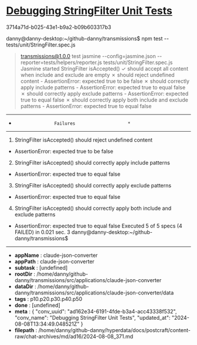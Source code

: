 # [Debugging StringFilter Unit Tests](https://claude.ai/chat/ad162e34-6191-4fde-b3a4-acc43338f532)

3714a71d-b025-43e1-b9a2-b09b603317b3

danny@danny-desktop:~/github-danny/transmissions$ npm test -- tests/unit/StringFilter.spec.js
> transmissions@1.0.0 test
> jasmine --config=jasmine.json --reporter=tests/helpers/reporter.js tests/unit/StringFilter.spec.js
Jasmine started
  StringFilter
    isAccepted()
      ✓ should accept all content when include and exclude are empty
      ✗ should reject undefined content
        - AssertionError: expected true to be false
      ✗ should correctly apply include patterns
        - AssertionError: expected true to equal false
      ✗ should correctly apply exclude patterns
        - AssertionError: expected true to equal false
      ✗ should correctly apply both include and exclude patterns
        - AssertionError: expected true to equal false
**************************************************
*                    Failures                    *
**************************************************
1) StringFilter isAccepted() should reject undefined content
  - AssertionError: expected true to be false
2) StringFilter isAccepted() should correctly apply include patterns
  - AssertionError: expected true to equal false
3) StringFilter isAccepted() should correctly apply exclude patterns
  - AssertionError: expected true to equal false
4) StringFilter isAccepted() should correctly apply both include and exclude patterns
  - AssertionError: expected true to equal false
Executed 5 of 5 specs (4 FAILED) in 0.021 sec.
3
danny@danny-desktop:~/github-danny/transmissions$

---

* **appName** : claude-json-converter
* **appPath** : claude-json-converter
* **subtask** : [undefined]
* **rootDir** : /home/danny/github-danny/transmissions/src/applications/claude-json-converter
* **dataDir** : /home/danny/github-danny/transmissions/src/applications/claude-json-converter/data
* **tags** : p10.p20.p30.p40.p50
* **done** : [undefined]
* **meta** : {
  "conv_uuid": "ad162e34-6191-4fde-b3a4-acc43338f532",
  "conv_name": "Debugging StringFilter Unit Tests",
  "updated_at": "2024-08-08T13:34:49.048521Z"
}
* **filepath** : /home/danny/github-danny/hyperdata/docs/postcraft/content-raw/chat-archives/md/ad16/2024-08-08_371.md
